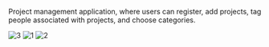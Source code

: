 <p>
Project management application, where users can register, add projects, tag people associated with projects, and choose categories.
</p>


![3](https://user-images.githubusercontent.com/108990517/222898568-b613e93a-9235-4dd9-9de6-d16f28d97d9f.png)
![1](https://user-images.githubusercontent.com/108990517/222898602-87532fd2-72df-47db-9a1a-224c57c924da.png)
![2](https://user-images.githubusercontent.com/108990517/222898604-37b838b7-c8f9-44e4-88f7-236aa1e2963f.png)
